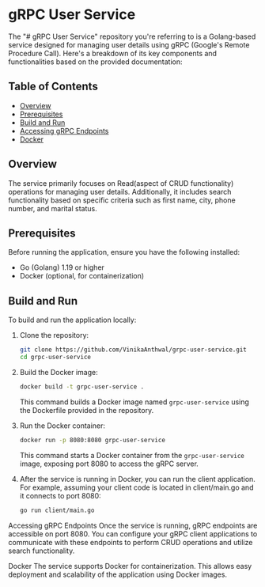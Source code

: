 # gRPC User Service

The "# gRPC User Service" repository you're referring to is a Golang-based service designed for managing user details using gRPC (Google's Remote Procedure Call). Here's a breakdown of its key components and functionalities based on the provided documentation:

## Table of Contents

- [Overview](#overview)
- [Prerequisites](#prerequisites)
- [Build and Run](#build-and-run)
- [Accessing gRPC Endpoints](#accessing-grpc-endpoints)
- [Docker](#docker)

## Overview

The service primarily focuses on Read(aspect of CRUD functionality) operations for managing user details. Additionally, it includes search functionality based on specific criteria such as first name, city, phone number, and marital status.

## Prerequisites

Before running the application, ensure you have the following installed:

- Go (Golang) 1.19 or higher
- Docker (optional, for containerization)

## Build and Run

To build and run the application locally:

1. Clone the repository:

   ```bash
   git clone https://github.com/VinikaAnthwal/grpc-user-service.git
   cd grpc-user-service
   ```

2. Build the Docker image:

   ```bash
   docker build -t grpc-user-service .
   ```

   This command builds a Docker image named `grpc-user-service` using the Dockerfile provided in the repository.

3. Run the Docker container:

   ```bash
   docker run -p 8080:8080 grpc-user-service
   ```

   This command starts a Docker container from the `grpc-user-service` image, exposing port 8080 to access the gRPC server.

4. After the service is running in Docker, you can run the client application. For example, assuming your client code is located in client/main.go and it connects to port 8080:

   ```bash
   go run client/main.go
   ```

Accessing gRPC Endpoints
Once the service is running, gRPC endpoints are accessible on port 8080. You can configure your gRPC client applications to communicate with these endpoints to perform CRUD operations and utilize search functionality.

Docker
The service supports Docker for containerization. This allows easy deployment and scalability of the application using Docker images.
